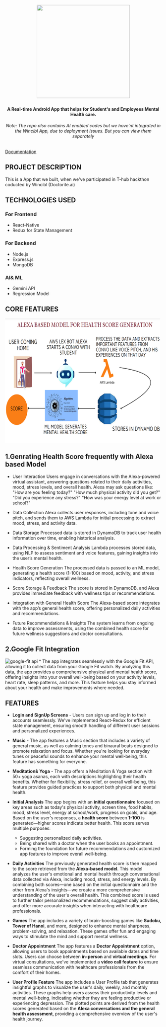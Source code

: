 
<h1 align="center">
  <br>
  <img src="https://framerusercontent.com/images/P0dKPcpigYABpDCmkzNJLOdEFU.png" width="300" height= "300" >
</h1>

<h4 align="center">A Real-time Android App that helps for Student's and Employees Mental Health care.</h4>
<h6 align="center">Note: The repo also contains AI enabled codes but we have'nt integrated in the Wincibl App, due to deployment issues. But you can view them separately</h6>

<p align="center">
  
  <a href="https://mulberry-calendula-c8e.notion.site/CBIT-MANAGEMENT-IN4882b3934c377745f79b">Documentation</a> 
  
</p>

## PROJECT DESCRIPTION

This is a App that we built, when we've  participated in T-hub hackthon coducted by Wincibl (Doctorite.ai)


## TECHNOLOGIES USED
### For Frontend

* React-Native
* Redux for State Management

### For Backend
* Node.js
* Express.js
* MongoDB

### AI& ML
* Gemini API
* Regression Model


## CORE FEATURES 

<img src="https://github.com/Rohithchowk/Eureka-Mental-Health-Care-App/blob/main/Flow%20Diagram.png?raw=true" alt="Flow Diagram" height="400" width="500"></img>

<h2>1.Genrating Health Score frequently with Alexa based Model</h2>

* User Interaction
Users engage in conversations with the Alexa-powered virtual assistant, answering questions related to their daily activities, mood, stress levels, and overall health.
Alexa may ask questions like:
"How are you feeling today?"
"How much physical activity did you get?"
"Did you experience any stress?"
"How was your energy level at work or school?"

* Data Collection Alexa collects user responses, including tone and voice pitch, and sends them to AWS Lambda for initial processing to extract mood, stress, and activity data.

* Data Storage Processed data is stored in DynamoDB to track user health information over time, enabling historical analysis.

* Data Processing & Sentiment Analysis Lambda processes stored data, using NLP to assess sentiment and voice features, gaining insights into the user’s mental health.

* Health Score Generation The processed data is passed to an ML model, generating a health score (1-100) based on mood, activity, and stress indicators, reflecting overall wellness.

* Score Storage & Feedback The score is stored in DynamoDB, and Alexa provides immediate feedback with wellness tips or recommendations.

* Integration with General Health Score The Alexa-based score integrates with the app’s general health score, offering personalized daily activities and recommendations.

* Future Recommendations & Insights The system learns from ongoing data to improve assessments, using the combined health score for future wellness suggestions and doctor consultations.


<h2> 2.Google Fit Integration</h2>
<img src="https://developers.google.com/static/fit/images/arch_rest.png" alt="google-fit api" width="400" height="300"></img>
 *  The app integrates seamlessly with the Google Fit API, allowing it to collect data from your Google Fit watch. By analyzing this data, the app provides a comprehensive physical and mental health score, offering insights into your overall well-being based on your activity levels, heart rate, sleep patterns, and more. This feature helps you stay informed about your health and make improvements where needed.


## FEATURES

* **Login and SignUp Screens** - Users can sign up and log in to their accounts seamlessly. We've implemented React-Redux for efficient state management, ensuring smooth handling of different user sessions and personalized experiences.
  
* **Music** - The app features a Music section that includes a variety of general music, as well as calming tones and binaural beats designed to promote relaxation and focus. Whether you're looking for everyday tunes or peaceful sounds to enhance your mental well-being, this feature has something for everyone.
  
* **Meditation& Yoga** - The app offers a Meditation & Yoga section with 50+ yoga asanas, each with descriptions highlighting their health benefits. Whether for flexibility, stress relief, or overall well-being, this feature provides guided practices to support both physical and mental health.

* **Initial Analysis** The app begins with an **initial questionnaire** focused on key areas such as today's physical activity, screen time, food habits, mood, stress level, energy at school/work, progress on goals, and age. Based on the user's responses, a **health score** between **1-100** is generated—higher scores indicate better health. This score serves multiple purposes:
  - Suggesting personalized daily activities.
  - Being shared with a doctor when the user books an appointment.
  - Forming the foundation for future recommendations and customized app features to improve overall well-being.


* **Daily Activities**  The previously generated health score is then mapped to the score retrieved from the **Alexa-based model**. This model analyzes the user's emotional and mental health through conversational data collected via Alexa, including mood, stress, and energy levels. By combining both scores—one based on the initial questionnaire and the other from Alexa's insights—we create a more comprehensive understanding of the user's overall health. This combined score is used to further tailor personalized recommendations, suggest daily activities, and offer more accurate insights when interacting with healthcare professionals.

* **Games**  The app includes a variety of brain-boosting games like **Sudoku, Tower of Hanoi**, and more, designed to enhance mental sharpness, problem-solving, and relaxation. These games offer fun and engaging ways to stimulate the mind and support mental wellness.

* **Doctor Appointment**  The app features a **Doctor Appointment** option, allowing users to book appointments based on available dates and time slots. Users can choose between **in-person** and **virtual meetings**. For virtual consultations, we've implemented a **video call feature** to ensure seamless communication with healthcare professionals from the comfort of their homes.

* **User Profile Feature** The app includes a User Profile tab that generates insightful graphs to visualize the user's daily, weekly, and monthly activities. These graphs help users assess their productivity levels and mental well-being, indicating whether they are feeling productive or experiencing depression. The plotted points are derived from the health scores generated based on the **Alexa conversations and the general health assessment**, providing a comprehensive overview of the user's health journey.









